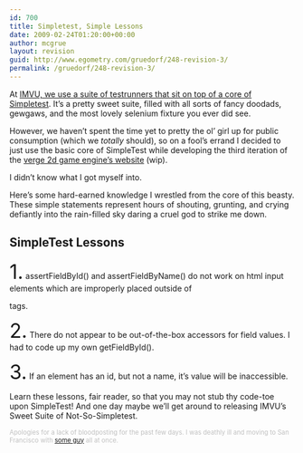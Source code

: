 ```yaml
---
id: 700
title: Simpletest, Simple Lessons
date: 2009-02-24T01:20:00+00:00
author: mcgrue
layout: revision
guid: http://www.egometry.com/gruedorf/248-revision-3/
permalink: /gruedorf/248-revision-3/
---
```

At <a href="http://imvu.com/" target=_blank>IMVU, we use a suite of testrunners that sit on top of a core of <a href="http://simpletest.org/" target=_blank>Simpletest</a>. It&#8217;s a pretty sweet suite, filled with all sorts of fancy doodads, gewgaws, and the most lovely selenium fixture you ever did see.

However, we haven&#8217;t spent the time yet to pretty the ol&#8217; girl up for public consumption (which we _totally_ should), so on a fool&#8217;s errand I decided to just use the basic core of SimpleTest while developing the third iteration of the <a href="http://beta.verge-rpg.com" target=_blank>verge 2d game engine&#8217;s website</a> (wip). 

I didn&#8217;t know what I got myself into. 

Here&#8217;s some hard-earned knowledge I wrestled from the core of this beasty. These simple statements represent hours of shouting, grunting, and crying defiantly into the rain-filled sky daring a cruel god to strike me down.

## SimpleTest Lessons

<span style="font-size: 250%">1.</span> assertFieldById() and assertFieldByName() do not work on html input elements which are improperly placed outside of <form> tags.

<span style="font-size: 250%">2.</span> There do not appear to be out-of-the-box accessors for field values. I had to code up my own getFieldById().

<span style="font-size: 250%">3.</span> If an element has an id, but not a name, it&#8217;s value will be inaccessible.

Learn these lessons, fair reader, so that you may not stub thy code-toe upon SimpleTest! And one day maybe we&#8217;ll get around to releasing IMVU&#8217;s Sweet Suite of Not-So-Simpletest. 

<div style="font-size: 80%; color: silver;">
  Apologies for a lack of bloodposting for the past few days. I was deathly ill and moving to San Francisco with <a href="http://timothyfitz.wordpress.com/" target=_blank>some guy</a> all at once.
</div>